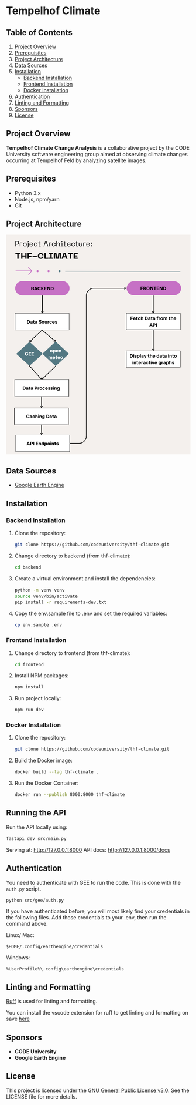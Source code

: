 # Tempelhof Climate

## Table of Contents
1. [Project Overview](#project-overview)
2. [Prerequisites](#prerequisites)
3. [Project Architecture](#project-architecture)
4. [Data Sources](#data-sources)
5. [Installation](#installation)
   - [Backend Installation](#backend-installation)
   - [Frontend Installation](#frontend-installation)
   - [Docker Installation](#docker-installation)
6. [Authentication](#authentication)
7. [Linting and Formatting](#linting-and-formatting)
8. [Sponsors](#sponsors)
9. [License](#license)

## Project Overview
**Tempelhof Climate Change Analysis** is a collaborative project by the CODE University software engineering group aimed at observing climate changes occurring at Tempelhof Feld by analyzing satellite images.

## Prerequisites
- Python 3.x
- Node.js, npm/yarn
- Git

## Project Architecture
![THF Project Architecture](architecture_diagram.png)

## Data Sources
- [Google Earth Engine](https://earthengine.google.com)

## Installation

### Backend Installation
1. Clone the repository:
   ```bash
   git clone https://github.com/codeuniversity/thf-climate.git
   ```
2. Change directory to backend (from thf-climate):
   ```bash
   cd backend
   ```
3. Create a virtual environment and install the dependencies:
   ```bash
   python -m venv venv
   source venv/bin/activate
   pip install -r requirements-dev.txt
   ```
4. Copy the env.sample file to .env and set the required variables:
   ```bash
   cp env.sample .env
   ```

### Frontend Installation
1. Change directory to frontend (from thf-climate):
   ```bash
   cd frontend
   ```
2. Install NPM packages:
   ```bash
   npm install
   ````
3. Run project locally:
   ```bash
   npm run dev
   ````

### Docker Installation
1. Clone the repository:
   ```bash
   git clone https://github.com/codeuniversity/thf-climate.git
   ```
2. Build the Docker image:
   ```bash
   docker build --tag thf-climate .
   ```
3. Run the Docker Container:
   ```bash
   docker run --publish 8000:8000 thf-climate
   ```

## Running the API

Run the API locally using:

```bash
fastapi dev src/main.py
```

Serving at: http://127.0.0.1:8000
API docs: http://127.0.0.1:8000/docs

## Authentication

You need to authenticate with GEE to run the code. This is done with the `auth.py` script.

```bash
python src/gee/auth.py
```

If you have authenticated before, you will most likely find your credentials in the following files. Add those credentials to your .env, then run the command above.

Linux/ Mac:
```
$HOME/.config/earthengine/credentials
 ```

 Windows:
```
%UserProfile%\.config\earthengine\credentials
```

## Linting and Formatting

[Ruff](https://docs.astral.sh/ruff/) is used for linting and formatting.

You can install the vscode extension for ruff to get linting and formatting on save [here](https://marketplace.visualstudio.com/items?itemName=charliermarsh.ruff)

## Sponsors
- **CODE University**
- **Google Earth Engine**

## License
This project is licensed under the [GNU General Public License v3.0](https://www.gnu.org/licenses/gpl-3.0.en.html). See the LICENSE file for more details.
